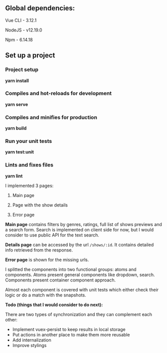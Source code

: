 
## **Global dependencies:**

Vue CLI - 3.12.1

NodeJS - v12.19.0

Npm - 6.14.18

## Set up a project

### Project setup

**yarn install**


### Compiles and hot-reloads for development

**yarn serve**

  

### Compiles and minifies for production

**yarn build**

  

### Run your unit tests

**yarn test:unit**

  

### Lints and fixes files

**yarn lint**


I implemented 3 pages:

1.  Main page
    
2.  Page with the show details
    
3.  Error page
    

**Main page** contains filters by genres, ratings, full list of shows previews and a search form. Search is implemented on client side for now, but I would consider to use public API for the text search.

**Details page** can be accessed by the url `/shows/:id`. It contains detailed info retrieved from the response.

**Error page** is shown for the missing urls.

I splitted the components into two functional groups: atoms and components. Atoms present general components like dropdown, search. Components present container component approach.

Almost each component is covered with unit tests which either check their logic or do a match with the snapshots.

**Todo (things that I would consider to do next):**

There are two types of synchronization and they can complement each other:

-  Implement vuex-persist to keep results in local storage
- Put actions in another place to make them more reusable
- Add internalization
- Improve stylings

[logo]: https://lh3.googleusercontent.com/e4l2HrsliYOOoFiC7xZXwx9EUV4kHaGk6pw2c3QrF_zmUzTSeNmjSxGW1ck-VG96WChyuxoujUQFij1uUCd_=w3360-h608-rw "Logo Title Text 2"
	
